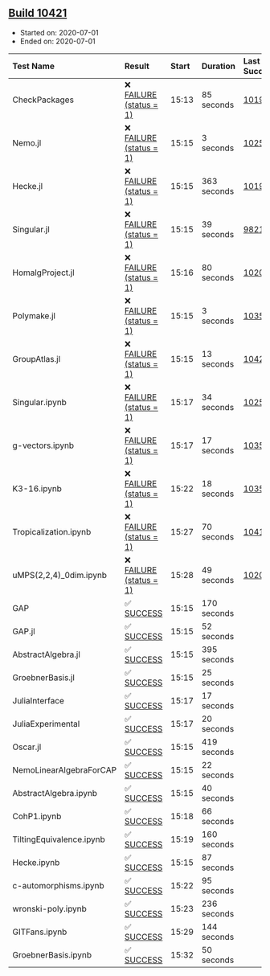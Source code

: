 ## [Build 10421](https://oscarci.mathematik.uni-kl.de/job/oscar/10421/)

* Started on: 2020-07-01
* Ended on: 2020-07-01

| Test Name    | Result | Start | Duration | Last Success | First Failure |
|:-------------|:-------|:------|:---------|:-------------|:--------------|
| CheckPackages | ❌ [FAILURE (status = 1)](https://oscarci.mathematik.uni-kl.de/job/oscar/10421/artifact/logs/build-10421/CheckPackages.log) | 15:13 | 85 seconds | [10197](https://oscarci.mathematik.uni-kl.de/job/oscar/10197/) | [10198](https://oscarci.mathematik.uni-kl.de/job/oscar/10198/) |
| Nemo.jl | ❌ [FAILURE (status = 1)](https://oscarci.mathematik.uni-kl.de/job/oscar/10421/artifact/logs/build-10421/Nemo.jl.log) | 15:15 | 3 seconds | [10252](https://oscarci.mathematik.uni-kl.de/job/oscar/10252/) | [10253](https://oscarci.mathematik.uni-kl.de/job/oscar/10253/) |
| Hecke.jl | ❌ [FAILURE (status = 1)](https://oscarci.mathematik.uni-kl.de/job/oscar/10421/artifact/logs/build-10421/Hecke.jl.log) | 15:15 | 363 seconds | [10197](https://oscarci.mathematik.uni-kl.de/job/oscar/10197/) | [10198](https://oscarci.mathematik.uni-kl.de/job/oscar/10198/) |
| Singular.jl | ❌ [FAILURE (status = 1)](https://oscarci.mathematik.uni-kl.de/job/oscar/10421/artifact/logs/build-10421/Singular.jl.log) | 15:15 | 39 seconds | [9821](https://oscarci.mathematik.uni-kl.de/job/oscar/9821/) | [9822](https://oscarci.mathematik.uni-kl.de/job/oscar/9822/) |
| HomalgProject.jl | ❌ [FAILURE (status = 1)](https://oscarci.mathematik.uni-kl.de/job/oscar/10421/artifact/logs/build-10421/HomalgProject.jl.log) | 15:16 | 80 seconds | [10209](https://oscarci.mathematik.uni-kl.de/job/oscar/10209/) | [10210](https://oscarci.mathematik.uni-kl.de/job/oscar/10210/) |
| Polymake.jl | ❌ [FAILURE (status = 1)](https://oscarci.mathematik.uni-kl.de/job/oscar/10421/artifact/logs/build-10421/Polymake.jl.log) | 15:15 | 3 seconds | [10356](https://oscarci.mathematik.uni-kl.de/job/oscar/10356/) | [10357](https://oscarci.mathematik.uni-kl.de/job/oscar/10357/) |
| GroupAtlas.jl | ❌ [FAILURE (status = 1)](https://oscarci.mathematik.uni-kl.de/job/oscar/10421/artifact/logs/build-10421/GroupAtlas.jl.log) | 15:15 | 13 seconds | [10420](https://oscarci.mathematik.uni-kl.de/job/oscar/10420/) | [10421](https://oscarci.mathematik.uni-kl.de/job/oscar/10421/) |
| Singular.ipynb | ❌ [FAILURE (status = 1)](https://oscarci.mathematik.uni-kl.de/job/oscar/10421/artifact/logs/build-10421/Singular.ipynb.log) | 15:17 | 34 seconds | [10252](https://oscarci.mathematik.uni-kl.de/job/oscar/10252/) | [10253](https://oscarci.mathematik.uni-kl.de/job/oscar/10253/) |
| g-vectors.ipynb | ❌ [FAILURE (status = 1)](https://oscarci.mathematik.uni-kl.de/job/oscar/10421/artifact/logs/build-10421/g-vectors.ipynb.log) | 15:17 | 17 seconds | [10356](https://oscarci.mathematik.uni-kl.de/job/oscar/10356/) | [10357](https://oscarci.mathematik.uni-kl.de/job/oscar/10357/) |
| K3-16.ipynb | ❌ [FAILURE (status = 1)](https://oscarci.mathematik.uni-kl.de/job/oscar/10421/artifact/logs/build-10421/K3-16.ipynb.log) | 15:22 | 18 seconds | [10356](https://oscarci.mathematik.uni-kl.de/job/oscar/10356/) | [10357](https://oscarci.mathematik.uni-kl.de/job/oscar/10357/) |
| Tropicalization.ipynb | ❌ [FAILURE (status = 1)](https://oscarci.mathematik.uni-kl.de/job/oscar/10421/artifact/logs/build-10421/Tropicalization.ipynb.log) | 15:27 | 70 seconds | [10418](https://oscarci.mathematik.uni-kl.de/job/oscar/10418/) | [10419](https://oscarci.mathematik.uni-kl.de/job/oscar/10419/) |
| uMPS(2,2,4)_0dim.ipynb | ❌ [FAILURE (status = 1)](https://oscarci.mathematik.uni-kl.de/job/oscar/10421/artifact/logs/build-10421/uMPS-2-2-4-_0dim.ipynb.log) | 15:28 | 49 seconds | [10209](https://oscarci.mathematik.uni-kl.de/job/oscar/10209/) | [10210](https://oscarci.mathematik.uni-kl.de/job/oscar/10210/) |
| GAP | ✅ [SUCCESS](https://oscarci.mathematik.uni-kl.de/job/oscar/10421/artifact/logs/build-10421/GAP.log) | 15:15 | 170 seconds |  |  |
| GAP.jl | ✅ [SUCCESS](https://oscarci.mathematik.uni-kl.de/job/oscar/10421/artifact/logs/build-10421/GAP.jl.log) | 15:15 | 52 seconds |  |  |
| AbstractAlgebra.jl | ✅ [SUCCESS](https://oscarci.mathematik.uni-kl.de/job/oscar/10421/artifact/logs/build-10421/AbstractAlgebra.jl.log) | 15:15 | 395 seconds |  |  |
| GroebnerBasis.jl | ✅ [SUCCESS](https://oscarci.mathematik.uni-kl.de/job/oscar/10421/artifact/logs/build-10421/GroebnerBasis.jl.log) | 15:15 | 25 seconds |  |  |
| JuliaInterface | ✅ [SUCCESS](https://oscarci.mathematik.uni-kl.de/job/oscar/10421/artifact/logs/build-10421/JuliaInterface.log) | 15:17 | 17 seconds |  |  |
| JuliaExperimental | ✅ [SUCCESS](https://oscarci.mathematik.uni-kl.de/job/oscar/10421/artifact/logs/build-10421/JuliaExperimental.log) | 15:17 | 20 seconds |  |  |
| Oscar.jl | ✅ [SUCCESS](https://oscarci.mathematik.uni-kl.de/job/oscar/10421/artifact/logs/build-10421/Oscar.jl.log) | 15:15 | 419 seconds |  |  |
| NemoLinearAlgebraForCAP | ✅ [SUCCESS](https://oscarci.mathematik.uni-kl.de/job/oscar/10421/artifact/logs/build-10421/NemoLinearAlgebraForCAP.log) | 15:15 | 22 seconds |  |  |
| AbstractAlgebra.ipynb | ✅ [SUCCESS](https://oscarci.mathematik.uni-kl.de/job/oscar/10421/artifact/logs/build-10421/AbstractAlgebra.ipynb.log) | 15:15 | 40 seconds |  |  |
| CohP1.ipynb | ✅ [SUCCESS](https://oscarci.mathematik.uni-kl.de/job/oscar/10421/artifact/logs/build-10421/CohP1.ipynb.log) | 15:18 | 66 seconds |  |  |
| TiltingEquivalence.ipynb | ✅ [SUCCESS](https://oscarci.mathematik.uni-kl.de/job/oscar/10421/artifact/logs/build-10421/TiltingEquivalence.ipynb.log) | 15:19 | 160 seconds |  |  |
| Hecke.ipynb | ✅ [SUCCESS](https://oscarci.mathematik.uni-kl.de/job/oscar/10421/artifact/logs/build-10421/Hecke.ipynb.log) | 15:15 | 87 seconds |  |  |
| c-automorphisms.ipynb | ✅ [SUCCESS](https://oscarci.mathematik.uni-kl.de/job/oscar/10421/artifact/logs/build-10421/c-automorphisms.ipynb.log) | 15:22 | 95 seconds |  |  |
| wronski-poly.ipynb | ✅ [SUCCESS](https://oscarci.mathematik.uni-kl.de/job/oscar/10421/artifact/logs/build-10421/wronski-poly.ipynb.log) | 15:23 | 236 seconds |  |  |
| GITFans.ipynb | ✅ [SUCCESS](https://oscarci.mathematik.uni-kl.de/job/oscar/10421/artifact/logs/build-10421/GITFans.ipynb.log) | 15:29 | 144 seconds |  |  |
| GroebnerBasis.ipynb | ✅ [SUCCESS](https://oscarci.mathematik.uni-kl.de/job/oscar/10421/artifact/logs/build-10421/GroebnerBasis.ipynb.log) | 15:32 | 50 seconds |  |  |
